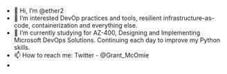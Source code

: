 - 👋 Hi, I’m @ether2
- 👀 I’m interested DevOp practices and tools, resilient infrastructure-as-code, containerization and everything else.
- 🌱 I’m currently studying for AZ-400, Designing and Implementing Microsoft DevOps Solutions. Continuing each day to improve my Python skills.
- 📫 How to reach me: Twitter - @Grant_McOmie
- 

<!---
ether2/ether2 is a ✨ special ✨ repository because its `README.md` (this file) appears on your GitHub profile.
You can click the Preview link to take a look at your changes.
--->
